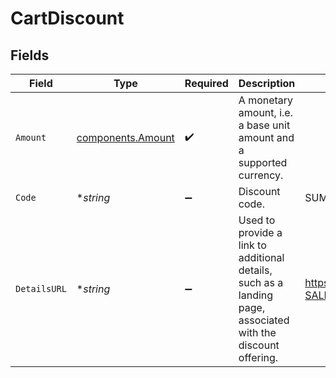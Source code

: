 # CartDiscount


## Fields

| Field                                                                                                        | Type                                                                                                         | Required                                                                                                     | Description                                                                                                  | Example                                                                                                      |
| ------------------------------------------------------------------------------------------------------------ | ------------------------------------------------------------------------------------------------------------ | ------------------------------------------------------------------------------------------------------------ | ------------------------------------------------------------------------------------------------------------ | ------------------------------------------------------------------------------------------------------------ |
| `Amount`                                                                                                     | [components.Amount](../../models/components/amount.md)                                                       | :heavy_check_mark:                                                                                           | A monetary amount, i.e. a base unit amount and a supported currency.                                         |                                                                                                              |
| `Code`                                                                                                       | **string*                                                                                                    | :heavy_minus_sign:                                                                                           | Discount code.                                                                                               | SUMMER10DISCOUNT                                                                                             |
| `DetailsURL`                                                                                                 | **string*                                                                                                    | :heavy_minus_sign:                                                                                           | Used to provide a link to additional details, such as a landing page, associated with the discount offering. | https://www.example.com/SUMMER-SALE                                                                          |